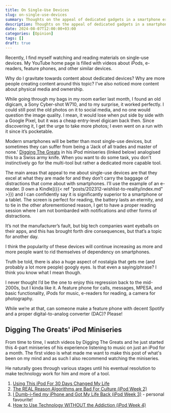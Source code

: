 ```yaml
---
title: On Single-Use Devices
slug: on-single-use-devices
summary: Thoughts on the appeal of dedicated gadgets in a smartphone era
description: Thoughts on the appeal of dedicated gadgets in a smartphone era
date: 2024-08-07T12:00:00+03:00
categories: [Opinion]
tags: []
draft: true 
---
```


Recently, I find myself watching and reading materials on single-use devices. My YouTube home page is filled with videos about iPods, e-readers, feature phones, and other similar devices.

Why do I gravitate towards content about dedicated devices? Why are more people creating content around this topic? I’ve also noticed more content about physical media and ownership.

While going through my bags in my room earlier last month, I found an old digicam, a Sony Cyber-shot W710, and to my surprise, it worked perfectly. I could still post the old photos on it to social media, and no one would question the image quality. I mean, it would lose when put side by side with a Google Pixel, but it was a cheap entry-level digicam back then. Since discovering it, I get the urge to take more photos; I even went on a run with it since it’s pocketable.

Modern smartphones will be better than most single-use devices, but sometimes they can suffer from being a ‘Jack of all trades and master of none.’ [Digging The Greats](https://www.youtube.com/@diggingthegreats) in his iPod miniseries (linked below) analogised this to a Swiss army knife. When you want to do some task, you don't instinctively go for the multi-tool but rather a dedicated more capable tool.

The main areas that appeal to me about single-use devices are that they excel at what they are made for and they don’t carry the baggage of distractions that come about with smartphones. I’ll use the example of an e-reader. [I own a Kindle]({{< ref "posts/202312-wishlist-to-reality/index.md" >}})  and I can confidently say it is significantly superior to a smartphone or a tablet. The screen is perfect for reading, the battery lasts an eternity, and to tie in the other aforementioned reason, I get to have a proper reading session where I am not bombarded with notifications and other forms of distractions. 

It’s not the manufacturer’s fault, but big tech companies want eyeballs on their apps, and this has brought forth dire consequences, but that’s a topic for another day.

I think the popularity of these devices will continue increasing as more and more people want to rid themselves of dependency on smartphones.

Truth be told, there is also a huge aspect of nostalgia that gets me (and probably a lot more people) googly eyes. Is that even a saying/phrase? I think you know what I mean though. 

I never thought I’d be the one to enjoy this regression back to the mid-2000s, but I kinda like it. A feature phone for calls, messages, MPESA, and basic functionality, iPods for music, e-readers for reading, a camera for photography. 

While we’re at that, can someone make a feature phone with decent Spotify and a proper digital-to-analog converter (DAC)? Please!

## Digging The Greats' iPod Miniseries 

From time to time, I watch videos by Digging The Greats and he just started this 4-part miniseries of his experience listening to music on just an iPod for a month. The first video is what made me want to make this post of what's been on my mind and as such I also recommend watching the miniseries.

He naturally goes through various stages until his eventual resolution to make technology work for him and more of a tool.

1. [Using This iPod For 30 Days Changed My Life](https://youtu.be/Ou2dW4qebbw)
2. [The REAL Reason Algorithms are Bad For Culture (iPod Week 2)](https://youtu.be/t9TZh0oNAHQ)
3. [I Dumb-i-fied my iPhone and Got My Life Back (iPod Week 3)](https://youtu.be/_L-WUrZ7tJM) - personal favourite! 
4. [How to Use Technology WITHOUT the Addiction (iPod Week 4)](https://youtu.be/VzKr-tMr8qQ)

